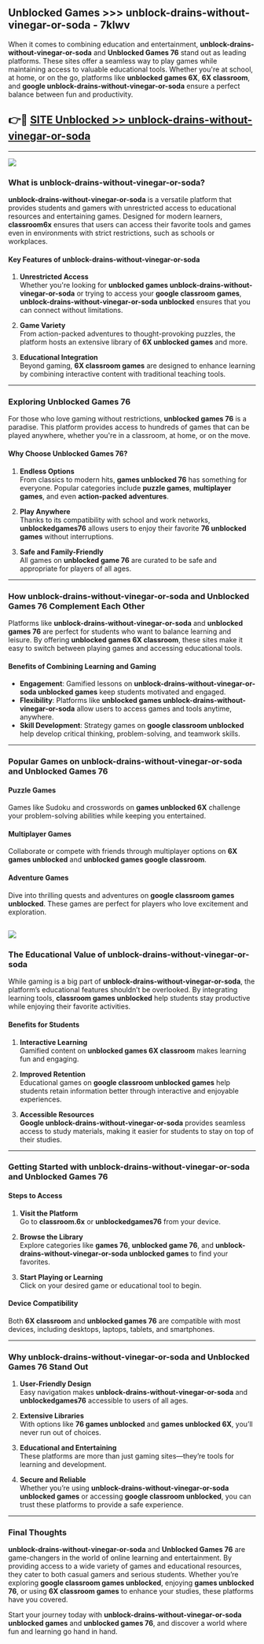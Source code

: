 ## Unblocked Games >>> unblock-drains-without-vinegar-or-soda - 7klwv 

When it comes to combining education and entertainment, **unblock-drains-without-vinegar-or-soda** and **Unblocked Games 76** stand out as leading platforms. These sites offer a seamless way to play games while maintaining access to valuable educational tools. Whether you're at school, at home, or on the go, platforms like **unblocked games 6X**, **6X classroom**, and **google unblock-drains-without-vinegar-or-soda** ensure a perfect balance between fun and productivity.
## 👉🔴 [SITE Unblocked >> unblock-drains-without-vinegar-or-soda](http://premium.freeplayer.one?title=unblock-drains-without-vinegar-or-soda&ref=22JU)
---
<a href="http://premium.freeplayer.one?title=unblock-drains-without-vinegar-or-soda&ref=22JU/"><img src="https://github.com/user-attachments/assets/438f12ca-57a4-47a3-8ead-c64da593a1e5"/></a>
### What is unblock-drains-without-vinegar-or-soda?  

**unblock-drains-without-vinegar-or-soda** is a versatile platform that provides students and gamers with unrestricted access to educational resources and entertaining games. Designed for modern learners, **classroom6x** ensures that users can access their favorite tools and games even in environments with strict restrictions, such as schools or workplaces.  

#### Key Features of unblock-drains-without-vinegar-or-soda  

1. **Unrestricted Access**  
   Whether you're looking for **unblocked games unblock-drains-without-vinegar-or-soda** or trying to access your **google classroom games**, **unblock-drains-without-vinegar-or-soda unblocked** ensures that you can connect without limitations.  

2. **Game Variety**  
   From action-packed adventures to thought-provoking puzzles, the platform hosts an extensive library of **6X unblocked games** and more.  

3. **Educational Integration**  
   Beyond gaming, **6X classroom games** are designed to enhance learning by combining interactive content with traditional teaching tools.  



---

### Exploring Unblocked Games 76  

For those who love gaming without restrictions, **unblocked games 76** is a paradise. This platform provides access to hundreds of games that can be played anywhere, whether you're in a classroom, at home, or on the move.  

#### Why Choose Unblocked Games 76?  

1. **Endless Options**  
   From classics to modern hits, **games unblocked 76** has something for everyone. Popular categories include **puzzle games**, **multiplayer games**, and even **action-packed adventures**.  

2. **Play Anywhere**  
   Thanks to its compatibility with school and work networks, **unblockedgames76** allows users to enjoy their favorite **76 unblocked games** without interruptions.  

3. **Safe and Family-Friendly**  
   All games on **unblocked game 76** are curated to be safe and appropriate for players of all ages.  

---

### How unblock-drains-without-vinegar-or-soda and Unblocked Games 76 Complement Each Other  

Platforms like **unblock-drains-without-vinegar-or-soda** and **unblocked games 76** are perfect for students who want to balance learning and leisure. By offering **unblocked games 6X classroom**, these sites make it easy to switch between playing games and accessing educational tools.  

#### Benefits of Combining Learning and Gaming  

- **Engagement**: Gamified lessons on **unblock-drains-without-vinegar-or-soda unblocked games** keep students motivated and engaged.  
- **Flexibility**: Platforms like **unblocked games unblock-drains-without-vinegar-or-soda** allow users to access games and tools anytime, anywhere.  
- **Skill Development**: Strategy games on **google classroom unblocked** help develop critical thinking, problem-solving, and teamwork skills.  

---

### Popular Games on unblock-drains-without-vinegar-or-soda and Unblocked Games 76  

#### Puzzle Games  

Games like Sudoku and crosswords on **games unblocked 6X** challenge your problem-solving abilities while keeping you entertained.  

#### Multiplayer Games  

Collaborate or compete with friends through multiplayer options on **6X games unblocked** and **unblocked games google classroom**.  

#### Adventure Games  

Dive into thrilling quests and adventures on **google classroom games unblocked**. These games are perfect for players who love excitement and exploration.  

<a href="http://download.freeplayer.one?title=unblock-drains-without-vinegar-or-soda&ref=23D/"><img src="https://github.com/user-attachments/assets/fe0c3e91-c8e1-489c-acf0-e2f614c12fb8"/></a>
---

### The Educational Value of unblock-drains-without-vinegar-or-soda  

While gaming is a big part of **unblock-drains-without-vinegar-or-soda**, the platform’s educational features shouldn’t be overlooked. By integrating learning tools, **classroom games unblocked** help students stay productive while enjoying their favorite activities.  

#### Benefits for Students  

1. **Interactive Learning**  
   Gamified content on **unblocked games 6X classroom** makes learning fun and engaging.  

2. **Improved Retention**  
   Educational games on **google classroom unblocked games** help students retain information better through interactive and enjoyable experiences.  

3. **Accessible Resources**  
   **Google unblock-drains-without-vinegar-or-soda** provides seamless access to study materials, making it easier for students to stay on top of their studies.  

---

### Getting Started with unblock-drains-without-vinegar-or-soda and Unblocked Games 76  

#### Steps to Access  

1. **Visit the Platform**  
   Go to **classroom.6x** or **unblockedgames76** from your device.  

2. **Browse the Library**  
   Explore categories like **games 76**, **unblocked game 76**, and **unblock-drains-without-vinegar-or-soda unblocked games** to find your favorites.  

3. **Start Playing or Learning**  
   Click on your desired game or educational tool to begin.  

#### Device Compatibility  

Both **6X classroom** and **unblocked games 76** are compatible with most devices, including desktops, laptops, tablets, and smartphones.  

---

### Why unblock-drains-without-vinegar-or-soda and Unblocked Games 76 Stand Out  

1. **User-Friendly Design**  
   Easy navigation makes **unblock-drains-without-vinegar-or-soda** and **unblockedgames76** accessible to users of all ages.  

2. **Extensive Libraries**  
   With options like **76 games unblocked** and **games unblocked 6X**, you’ll never run out of choices.  

3. **Educational and Entertaining**  
   These platforms are more than just gaming sites—they’re tools for learning and development.  

4. **Secure and Reliable**  
   Whether you’re using **unblock-drains-without-vinegar-or-soda unblocked games** or accessing **google classroom unblocked**, you can trust these platforms to provide a safe experience.  

---

### Final Thoughts  

**unblock-drains-without-vinegar-or-soda** and **Unblocked Games 76** are game-changers in the world of online learning and entertainment. By providing access to a wide variety of games and educational resources, they cater to both casual gamers and serious students. Whether you’re exploring **google classroom games unblocked**, enjoying **games unblocked 76**, or using **6X classroom games** to enhance your studies, these platforms have you covered.  

Start your journey today with **unblock-drains-without-vinegar-or-soda unblocked games** and **unblocked games 76**, and discover a world where fun and learning go hand in hand.  